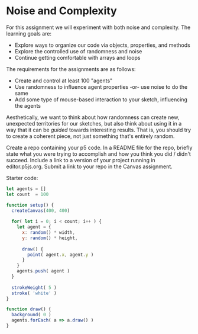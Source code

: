 # Noise and Complexity
For this assignment we will experiment with both noise and complexity. The learning goals are:

- Explore ways to organize our code via objects, properties, and methods
- Explore the controlled use of randomness and noise
- Continue getting comfortable with arrays and loops

The requirements for the assignments are as follows:

- Create and control at least 100 "agents"
- Use randomness to influence agent properties -or- use noise to do the same
- Add some type of mouse-based interaction to your sketch, influencing the agents

Aesthetically, we want to think about how randomness can create new, unexpected territories for our
sketches, but also think about using it in a way that it can be *guided* towards interesting results.
That is, you should try to create a coherent piece, not just something that's entirely random.

Create a repo containing your p5 code. In a README file for the repo, briefly state what you were trying to
accomplish and how you think you did / didn't succeed. Include a link to a version of your project running
in editor.p5js.org. Submit a link to your repo in the Canvas assignment.

Starter code:  
```js
let agents = []
let count  = 100 

function setup() {
  createCanvas(400, 400)
  
  for( let i = 0; i < count; i++ ) {
    let agent = {
      x: random() * width,
      y: random() * height,
      
      draw() {
        point( agent.x, agent.y )
      }
    }
    agents.push( agent )
  }
  
  strokeWeight( 5 )
  stroke( 'white' )
}

function draw() {
  background( 0 )
  agents.forEach( a => a.draw() )
}
```
